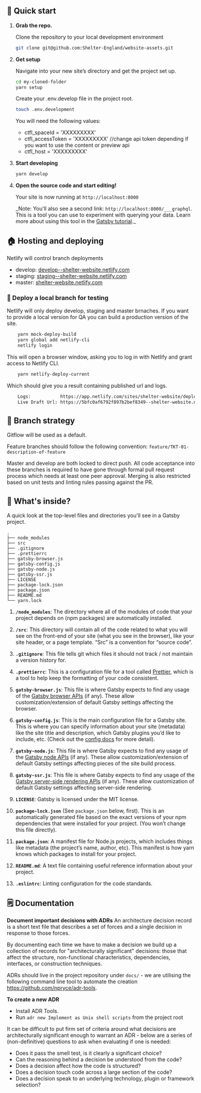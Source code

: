 ## 🚀 Quick start

1.  **Grab the repo.**

    Clone the repository to your local development environment

    ```sh
    git clone git@github.com:Shelter-England/website-assets.git
    ```

2.  **Get setup**

    Navigate into your new site’s directory and get the project set up.

    ```sh
    cd my-cloned-folder
    yarn setup
    ```

    Create your .env.develop file in the project root.

    ```sh
    touch .env.development
    ```

    You will need the following values:

    - ctfl_spaceId = 'XXXXXXXXX'
    - ctfl_accessToken = 'XXXXXXXXX' //change api token depending if you want to use the content or preview api
    - ctfl_host = 'XXXXXXXXX'

3)  **Start developing**

    ```sh
    yarn develop
    ```

4)  **Open the source code and start editing!**

    Your site is now running at `http://localhost:8000`

    \_Note: You'll also see a second link: `http://localhost:8000/___graphql`. This is a tool you can use to experiment with querying your data. Learn more about using this tool in the [Gatsby tutorial](https://www.gatsbyjs.org/tutorial/part-five/#introducing-graphiql).\_

## 🏠 Hosting and deploying

Netlify will control branch deployments

- develop: [develop--shelter-website.netlify.com](develop--shelter-website.netlify.com)
- staging: [staging--shelter-website.netlify.com](staging--shelter-website.netlify.com)
- master: [shelter-website.netlify.com](shelter-website.netlify.com)

### 📌 Deploy a local branch for testing

Netlify will only deploy develop, staging and master brnaches. If you want to provide a local version for QA you can build a production version of the site.

```sh
    yarn mock-deploy-build
    yarn global add netlify-cli
    netlify login
```

This will open a browser window, asking you to log in with Netlify and grant access to Netlify CLI.

```sh
    yarn netlify-deploy-current
```

Which should give you a result containing published url and logs.

```sh
    Logs:           https://app.netlify.com/sites/shelter-website/deploys/5bfc0af6792f897b2bef8349
    Live Draft Url: https://5bfc0af6792f897b2bef8349--shelter-website.netlify.com
```

## 🌿 Branch strategy

Gitflow will be used as a default.

Feature branches should follow the following convention: `feature/TKT-01-description-of-feature`

Master and develop are both locked to direct push. All code acceptance into these branches is required to have gone through formal pull request process which needs at least one peer approval. Merging is also restricted based on unit tests and linting rules passing against the PR.

## 🧐 What's inside?

A quick look at the top-level files and directories you'll see in a Gatsby project.

    .
    ├── node_modules
    ├── src
    ├── .gitignore
    ├── .prettierrc
    ├── gatsby-browser.js
    ├── gatsby-config.js
    ├── gatsby-node.js
    ├── gatsby-ssr.js
    ├── LICENSE
    ├── package-lock.json
    ├── package.json
    ├── README.md
    └── yarn.lock

1.  **`/node_modules`**: The directory where all of the modules of code that your project depends on (npm packages) are automatically installed.

2.  **`/src`**: This directory will contain all of the code related to what you will see on the front-end of your site (what you see in the browser), like your site header, or a page template. “Src” is a convention for “source code”.

3.  **`.gitignore`**: This file tells git which files it should not track / not maintain a version history for.

4.  **`.prettierrc`**: This is a configuration file for a tool called [Prettier](https://prettier.io/), which is a tool to help keep the formatting of your code consistent.

5.  **`gatsby-browser.js`**: This file is where Gatsby expects to find any usage of the [Gatsby browser APIs](https://www.gatsbyjs.org/docs/browser-apis/) (if any). These allow customization/extension of default Gatsby settings affecting the browser.

6.  **`gatsby-config.js`**: This is the main configuration file for a Gatsby site. This is where you can specify information about your site (metadata) like the site title and description, which Gatsby plugins you’d like to include, etc. (Check out the [config docs](https://www.gatsbyjs.org/docs/gatsby-config/) for more detail).

7.  **`gatsby-node.js`**: This file is where Gatsby expects to find any usage of the [Gatsby node APIs](https://www.gatsbyjs.org/docs/node-apis/) (if any). These allow customization/extension of default Gatsby settings affecting pieces of the site build process.

8.  **`gatsby-ssr.js`**: This file is where Gatsby expects to find any usage of the [Gatsby server-side rendering APIs](https://www.gatsbyjs.org/docs/ssr-apis/) (if any). These allow customization of default Gatsby settings affecting server-side rendering.

9.  **`LICENSE`**: Gatsby is licensed under the MIT license.

10. **`package-lock.json`** (See `package.json` below, first). This is an automatically generated file based on the exact versions of your npm dependencies that were installed for your project. (You won’t change this file directly).

11. **`package.json`**: A manifest file for Node.js projects, which includes things like metadata (the project’s name, author, etc). This manifest is how yarn knows which packages to install for your project.

12. **`README.md`**: A text file containing useful reference information about your project.

13. **`.eslintrc`**: Linting configuration for the code standards.

## 🗒️ Documentation

**Document important decisions with ADRs**
An architecture decision record is a short text file that describes a set of forces and a single decision in response to those forces.

By documenting each time we have to make a decision we build up a collection of records for "architecturally significant" decisions: those that affect the structure, non-functional characteristics, dependencies, interfaces, or construction techniques.

ADRs should live in the project repository under `docs/` - we are utilising the following command line tool to automate the creation https://github.com/npryce/adr-tools.

**To create a new ADR**

- Install ADR Tools.
- Run `adr new Implement as Unix shell scripts` from the project root

It can be difficult to put firm set of criteria around what decisions are architecturally significant enough to warrant an ADR - below are a series of (non-definitive) questions to ask when evaluating if one is needed:

- Does it pass the smell test, is it clearly a significant choice?
- Can the reasoning behind a decision be understood from the code?
- Does a decision affect how the code is structured?
- Does a decision touch code across a large section of the code?
- Does a decision speak to an underlying technology, plugin or framework selection?
